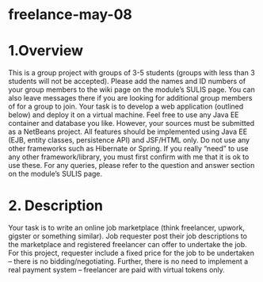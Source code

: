 # freelance-may-08

# 1.Overview

This is a group project with groups of 3-5 students (groups with less than 3 students will not be accepted). Please add the names and ID numbers of your group members to the wiki page on the module’s SULIS page. You can also leave messages there if you are looking for additional group members of for a group to join.
Your task is to develop a web application (outlined below) and deploy it on a virtual machine. Feel free to use any Java EE container and database you like. However, your sources must be submitted as a NetBeans project.
All features should be implemented using Java EE (EJB, entity classes, persistence API) and JSF/HTML only. Do not use any other frameworks such as Hibernate or Spring. If you really “need” to use any other framework/library, you must first confirm with me that it is ok to use these.
For any queries, please refer to the question and answer section on the module’s SULIS page.

# 2. Description

Your task is to write an online job marketplace (think freelancer, upwork, gigster or something similar).
Job requester post their job descriptions to the marketplace and registered freelancer can offer to undertake the job. For this project, requester include a fixed price for the job to be undertaken – there is no bidding/negotiating. Further, there is no need to implement a real payment system – freelancer are paid with virtual tokens only.
